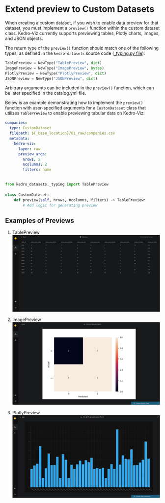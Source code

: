 # Extend preview to Custom Datasets

When creating a custom dataset, if you wish to enable data preview for that dataset, you must implement a `preview()` function within the custom dataset class. Kedro-Viz currently supports previewing tables, Plotly charts, images, and JSON objects.

The return type of the `preview()` function should match one of the following types, as defined in the `kedro-datasets` source code ([_typing.py file](https://github.com/kedro-org/kedro-plugins/blob/main/kedro-datasets/kedro_datasets/_typing.py)):

```python
TablePreview = NewType("TablePreview", dict)
ImagePreview = NewType("ImagePreview", bytes)
PlotlyPreview = NewType("PlotlyPreview", dict)
JSONPreview = NewType("JSONPreview", dict)
```

Arbitrary arguments can be included in the `preview()` function, which can be later specified in the catalog.yml file.

Below is an example demonstrating how to implement the `preview()` function with user-specified arguments for a `CustomDataset` class that utilizes `TablePreview` to enable previewing tabular data on Kedro-Viz:

```yaml 
companies:
  type: CustomDataset
  filepath: ${_base_location}/01_raw/companies.csv
  metadata:
    kedro-viz:
      layer: raw
      preview_args:
        nrows: 5
        ncolumns: 2 
        filters: name 
```

```python 

from kedro_datasets._typing import TablePreview

class CustomDataset:
    def preview(self, nrows, ncolumns, filters) -> TablePreview:
        # Add logic for generating preview
```


## Examples of Previews

1. TablePreview 
![](./images/preview_datasets_expanded.png)



2. ImagePreview
![](./images/pipeline_visualisation_matplotlib_expand.png)



3. PlotlyPreview
![](./images/pipeline_visualisation_plotly_expand_1.png)


